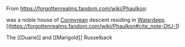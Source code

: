 From https://forgottenrealms.fandom.com/wiki/Phaulkon:

was a noble house of [Cormyrean](https://forgottenrealms.fandom.com/wiki/Cormyr "Cormyr") descent residing in [Waterdeep](https://forgottenrealms.fandom.com/wiki/Waterdeep "Waterdeep").[(https://forgottenrealms.fandom.com/wiki/Phaulkon#cite_note-DtU-1)

The [[Duane]] and [[Marigold]] Russelback